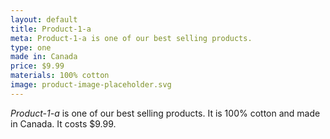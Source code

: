 ```yaml
---
layout: default
title: Product-1-a
meta: Product-1-a is one of our best selling products.
type: one
made in: Canada
price: $9.99
materials: 100% cotton
image: product-image-placeholder.svg
---
```


*Product-1-a* is one of our best selling products. It is 100% cotton and made in Canada. It costs $9.99.
